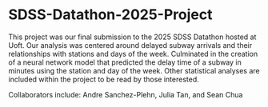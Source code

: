 # SDSS-Datathon-2025-Project
This project was our final submission to the 2025 SDSS Datathon hosted at Uoft. 
Our analysis was centered around delayed subway arrivals and their relationships with stations and days of the week.
Culminated in the creation of a neural network model that predicted the delay time of a subway in minutes using the station and day of the week.
Other statistical analyses are included within the project to be read by those interested.


Collaborators include: Andre Sanchez-Plehn, Julia Tan, and Sean Chua
